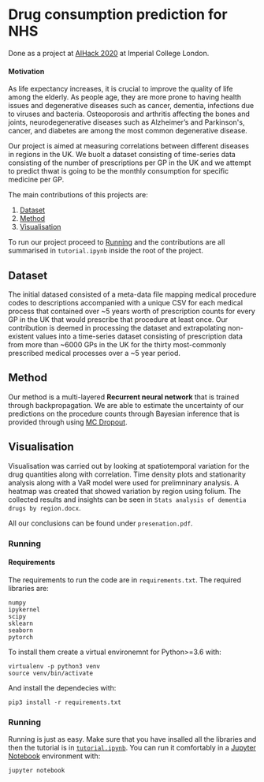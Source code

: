# Drug consumption prediction for NHS

Done as a project at [AIHack 2020](https://aihack.org/) at Imperial College London.

#### Motivation

As life expectancy increases, it is crucial to improve the quality of life among the elderly. As people age, they are more prone to having health issues and degenerative diseases such as cancer, dementia, infections due to viruses and bacteria. Osteoporosis and arthritis affecting the bones and joints, neurodegenerative diseases such as Alzheimer’s and Parkinson's, cancer, and diabetes are among the most common degenerative disease.

Our project is aimed at measuring correlations between different diseases in regions in the UK. We buolt a dataset consisting of time-series data consisting of the number of prescriptions per GP in the UK and we attempt to predict thwat is going to be the monthly consumption for specific medicine per GP.


The main contributions of this projects are:

1. [Dataset](#Dataset)
2. [Method](#Method)
3. [Visualisation](#Visualisation) 

To run our project proceed to [Running](#Running) and the contributions are all summarised in `tutorial.ipynb` inside the root of the project. 

## Dataset

The initial datased consisted of a meta-data file mapping medical procedure codes to descriptions accompanied with a unique CSV for each medical process that contained over ~5 years worth of prescription counts for every GP in the UK that would prescribe that procedure at least once. Our contribution is deemed in processing the dataset and extrapolating non-existent values into a time-series dataset consisting of prescription data from more than ~6000 GPs in the UK for the thirty most-commonly prescribed medical processes over a ~5 year period.   

## Method

Our method is a multi-layered **Recurrent neural network** that is trained through backpropagation. We are able to estimate the uncertainty of our predictions on the procedure counts through Bayesian inference that is provided through using [MC Dropout](https://arxiv.org/pdf/1512.05287.pdf).

## Visualisation

Visualisation was carried out by looking at spatiotemporal variation for the drug quantities along with correlation. Time density plots and stationarity analysis along with a VaR model were used for prelimninary analysis. A heatmap was created that showed variation by region using folium. The collected results and insights can be seen in `Stats analysis of dementia drugs by region.docx`.

All our conclusions can be found under `presenation.pdf`.

### Running

#### Requirements

The requirements to run the code are in `requirements.txt`. The required libraries are:

```
numpy
ipykernel
scipy
sklearn
seaborn
pytorch
```

To install them create a virtual environemnt for Python>=3.6 with:

```
virtualenv -p python3 venv
source venv/bin/activate 
```

And install the dependecies with: 

```
pip3 install -r requirements.txt
```

### Running 

Running is just as easy. Make sure that you have insalled all the libraries and then the tutorial is in [`tutorial.ipynb`](tutorial.ipynb). You can run it comfortably in a [Jupyter Notebook](https://jupyter.org/) environment with:

```
jupyter notebook
```